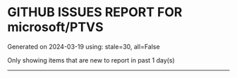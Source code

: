 
# GITHUB ISSUES REPORT FOR microsoft/PTVS


Generated on 2024-03-19 using: stale=30, all=False


Only showing items that are new to report in past 1 day(s)


---
